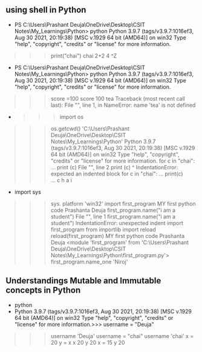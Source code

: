 ## using shell in Python 

- PS C:\Users\Prashant Deuja\OneDrive\Desktop\CSIT Notes\My_Learnings\Python> python
Python 3.9.7 (tags/v3.9.7:1016ef3, Aug 30 2021, 20:19:38) [MSC v.1929 64 bit (AMD64)] on win32
Type "help", "copyright", "credits" or "license" for more information.
>>> print("chai")
chai
>>> 2+2
4
>>> ^Z

- PS C:\Users\Prashant Deuja\OneDrive\Desktop\CSIT Notes\My_Learnings\Python> python
Python 3.9.7 (tags/v3.9.7:1016ef3, Aug 30 2021, 20:19:38) [MSC v.1929 64 bit (AMD64)] on win32
Type "help", "copyright", "credits" or "license" for more information.
>>> score =100 
>>> score
100
>>> tea
Traceback (most recent call last):
  File "<stdin>", line 1, in <module>
NameError: name 'tea' is not defined

- >>> import os
>>> os.getcwd()
'C:\\Users\\Prashant Deuja\\OneDrive\\Desktop\\CSIT Notes\\My_Learnings\\Python'
Python 3.9.7 (tags/v3.9.7:1016ef3, Aug 30 2021, 20:19:38) [MSC v.1929 64 bit (AMD64)] on win32
Type "help", "copyright", "credits" or "license" for more information.
>>> for  c in "chai":
... print (c)
  File "<stdin>", line 2
    print (c)
    ^
IndentationError: expected an indented block
>>> for  c in "chai":
...     print(c)         
... 
c
h
a
i
>>> 

- import sys
>>> sys. platform
'win32'
>>> import first_program
MY first python code
Prashanta Deuja
>>>  first_program.name("i am a student")
  File "<stdin>", line 1
    first_program.name("i am a student")
IndentationError: unexpected indent
>>> import first_program
>>> from importlib import reload  
>>> reload(first_program)
MY first python code
Prashanta Deuja
<module 'first_program' from 'C:\\Users\\Prashant Deuja\\OneDrive\\Desktop\\CSIT Notes\\My_Learnings\\Python\\first_program.py'>
>>> first_program.name_one
'Niroj'


## Understandings Mutable and Immutable concepts in Python
-  python
- Python 3.9.7 (tags/v3.9.7:1016ef3, Aug 30 2021, 20:19:38) [MSC v.1929 64 bit (AMD64)] on win32
Type "help", "copyright", "credits" or "license" for more information.>>> username = "Deuja"
>>> username
'Deuja'
>>> username = "chai"
>>> username
'chai'
>>> x = 20
>>> y = x
>>> x
20
>>> y
20
>>> x = 15 
>>> y
20
>>> 
